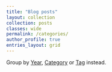 ```yaml
---
title: "Blog posts"
layout: collection
collection: posts
classes: wide
permalink: /categories/
author_profile: true
entries_layout: grid
---
```


<p class="notice--info">
    Group by <a href="/year-archive/" rel="permalink">Year</a>, <a href="/category-archive/" rel="permalink">Category</a> or <a href="/tags/" rel
    ="permalink">Tag</a> instead.
</p>


